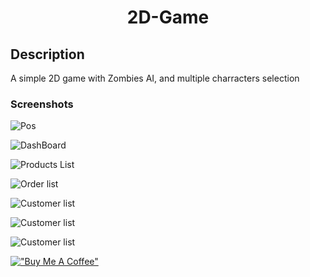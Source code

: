 <p align="center">
    <h1 align="center">2D-Game</h1>
</p>


## Description

A simple 2D game with Zombies AI, and multiple charracters selection

### Screenshots


![Pos](https://github.com/warinium/2D-Game/blob/main/ScreenShots/Capture%20d'%C3%A9cran%202024-08-27%20080041.png?raw=true)


![DashBoard](https://github.com/warinium/2D-Game/blob/main/ScreenShots/Capture%20d'%C3%A9cran%202024-08-27%20080110.png?raw=true)

![Products List](https://github.com/warinium/2D-Game/blob/main/ScreenShots/Capture%20d'%C3%A9cran%202024-08-27%20080137.png?raw=true)

![Order list](https://github.com/warinium/2D-Game/blob/main/ScreenShots/Capture%20d'%C3%A9cran%202024-08-27%20080150.png?raw=true)

![Customer list](https://github.com/warinium/2D-Game/blob/main/ScreenShots/Capture%20d'%C3%A9cran%202024-08-27%20080320.png?raw=true)

![Customer list](https://github.com/warinium/2D-Game/blob/main/ScreenShots/Capture%20d'%C3%A9cran%202024-08-27%20080345.png?raw=true)

![Customer list](https://github.com/warinium/2D-Game/blob/main/ScreenShots/Capture%20d'%C3%A9cran%202024-08-27%20080400.png?raw=true)

[!["Buy Me A Coffee"](https://www.buymeacoffee.com/assets/img/custom_images/orange_img.png)](https://www.buymeacoffee.com/houari)

